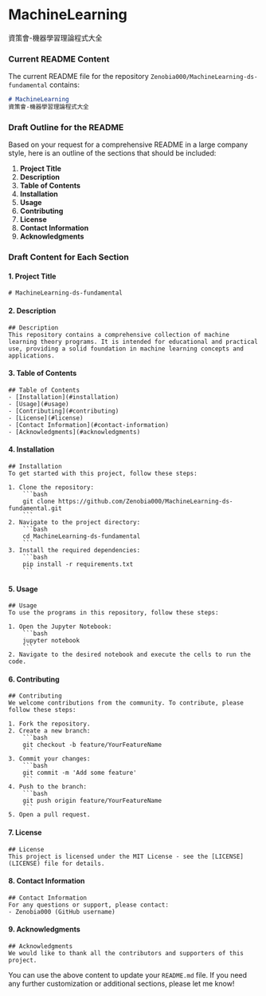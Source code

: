 # MachineLearning
資策會-機器學習理論程式大全
### Current README Content
The current README file for the repository `Zenobia000/MachineLearning-ds-fundamental` contains:

```markdown
# MachineLearning
資策會-機器學習理論程式大全
```

### Draft Outline for the README
Based on your request for a comprehensive README in a large company style, here is an outline of the sections that should be included:

1. **Project Title**
2. **Description**
3. **Table of Contents**
4. **Installation**
5. **Usage**
6. **Contributing**
7. **License**
8. **Contact Information**
9. **Acknowledgments**

### Draft Content for Each Section

#### 1. Project Title
```
# MachineLearning-ds-fundamental
```

#### 2. Description
```
## Description
This repository contains a comprehensive collection of machine learning theory programs. It is intended for educational and practical use, providing a solid foundation in machine learning concepts and applications.
```

#### 3. Table of Contents
```
## Table of Contents
- [Installation](#installation)
- [Usage](#usage)
- [Contributing](#contributing)
- [License](#license)
- [Contact Information](#contact-information)
- [Acknowledgments](#acknowledgments)
```

#### 4. Installation
```
## Installation
To get started with this project, follow these steps:

1. Clone the repository:
    ```bash
    git clone https://github.com/Zenobia000/MachineLearning-ds-fundamental.git
    ```
2. Navigate to the project directory:
    ```bash
    cd MachineLearning-ds-fundamental
    ```
3. Install the required dependencies:
    ```bash
    pip install -r requirements.txt
    ```
```

#### 5. Usage
```
## Usage
To use the programs in this repository, follow these steps:

1. Open the Jupyter Notebook:
    ```bash
    jupyter notebook
    ```
2. Navigate to the desired notebook and execute the cells to run the code.
```

#### 6. Contributing
```
## Contributing
We welcome contributions from the community. To contribute, please follow these steps:

1. Fork the repository.
2. Create a new branch:
    ```bash
    git checkout -b feature/YourFeatureName
    ```
3. Commit your changes:
    ```bash
    git commit -m 'Add some feature'
    ```
4. Push to the branch:
    ```bash
    git push origin feature/YourFeatureName
    ```
5. Open a pull request.
```

#### 7. License
```
## License
This project is licensed under the MIT License - see the [LICENSE](LICENSE) file for details.
```

#### 8. Contact Information
```
## Contact Information
For any questions or support, please contact:
- Zenobia000 (GitHub username)
```

#### 9. Acknowledgments
```
## Acknowledgments
We would like to thank all the contributors and supporters of this project.
```

You can use the above content to update your `README.md` file. If you need any further customization or additional sections, please let me know!
